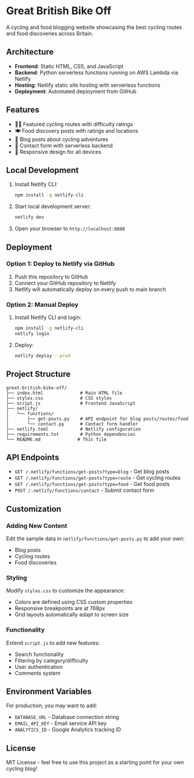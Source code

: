 # Great British Bike Off

A cycling and food blogging website showcasing the best cycling routes and food discoveries across Britain.

## Architecture

- **Frontend**: Static HTML, CSS, and JavaScript
- **Backend**: Python serverless functions running on AWS Lambda via Netlify
- **Hosting**: Netlify static site hosting with serverless functions
- **Deployment**: Automated deployment from GitHub

## Features

- 🚴‍♂️ Featured cycling routes with difficulty ratings
- 🍽️ Food discovery posts with ratings and locations
- 📝 Blog posts about cycling adventures
- 📧 Contact form with serverless backend
- 📱 Responsive design for all devices

## Local Development

1. Install Netlify CLI:
   ```bash
   npm install -g netlify-cli
   ```

2. Start local development server:
   ```bash
   netlify dev
   ```

3. Open your browser to `http://localhost:8888`

## Deployment

### Option 1: Deploy to Netlify via GitHub

1. Push this repository to GitHub
2. Connect your GitHub repository to Netlify
3. Netlify will automatically deploy on every push to main branch

### Option 2: Manual Deploy

1. Install Netlify CLI and login:
   ```bash
   npm install -g netlify-cli
   netlify login
   ```

2. Deploy:
   ```bash
   netlify deploy --prod
   ```

## Project Structure

```
great-british-bike-off/
├── index.html              # Main HTML file
├── styles.css              # CSS styles
├── script.js               # Frontend JavaScript
├── netlify/
│   └── functions/
│       ├── get-posts.py    # API endpoint for blog posts/routes/food
│       └── contact.py      # Contact form handler
├── netlify.toml            # Netlify configuration
├── requirements.txt        # Python dependencies
└── README.md              # This file
```

## API Endpoints

- `GET /.netlify/functions/get-posts?type=blog` - Get blog posts
- `GET /.netlify/functions/get-posts?type=route` - Get cycling routes
- `GET /.netlify/functions/get-posts?type=food` - Get food posts
- `POST /.netlify/functions/contact` - Submit contact form

## Customization

### Adding New Content

Edit the sample data in `netlify/functions/get-posts.py` to add your own:
- Blog posts
- Cycling routes
- Food discoveries

### Styling

Modify `styles.css` to customize the appearance:
- Colors are defined using CSS custom properties
- Responsive breakpoints are at 768px
- Grid layouts automatically adapt to screen size

### Functionality

Extend `script.js` to add new features:
- Search functionality
- Filtering by category/difficulty
- User authentication
- Comments system

## Environment Variables

For production, you may want to add:
- `DATABASE_URL` - Database connection string
- `EMAIL_API_KEY` - Email service API key
- `ANALYTICS_ID` - Google Analytics tracking ID

## License

MIT License - feel free to use this project as a starting point for your own cycling blog!